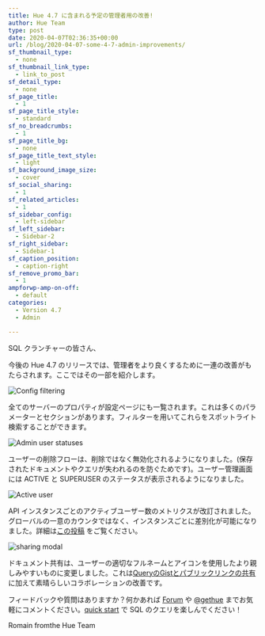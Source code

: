 ```yaml
---
title: Hue 4.7 に含まれる予定の管理者用の改善!
author: Hue Team
type: post
date: 2020-04-07T02:36:35+00:00
url: /blog/2020-04-07-some-4-7-admin-improvements/
sf_thumbnail_type:
  - none
sf_thumbnail_link_type:
  - link_to_post
sf_detail_type:
  - none
sf_page_title:
  - 1
sf_page_title_style:
  - standard
sf_no_breadcrumbs:
  - 1
sf_page_title_bg:
  - none
sf_page_title_text_style:
  - light
sf_background_image_size:
  - cover
sf_social_sharing:
  - 1
sf_related_articles:
  - 1
sf_sidebar_config:
  - left-sidebar
sf_left_sidebar:
  - Sidebar-2
sf_right_sidebar:
  - Sidebar-1
sf_caption_position:
  - caption-right
sf_remove_promo_bar:
  - 1
ampforwp-amp-on-off:
  - default
categories:
  - Version 4.7
  - Admin

---
```


SQL クランチャーの皆さん、

今後の Hue 4.7 のリリースでは、管理者をより良くするために一連の改善がもたらされます。ここではその一部を紹介します。


![Config filtering](https://cdn.gethue.com/uploads/2020/04/4.7_admin_config_filter.png)

全てのサーバーのプロパティが設定ページにも一覧されます。これは多くのパラメーターとセクションがあります。フィルターを用いてこれらをスポットライト検索することができます。


![Admin user statuses](https://cdn.gethue.com/uploads/2020/04/4.7_admin_users_status.png)

ユーザーの削除フローは、削除ではなく無効化されるようになりました。(保存されたドキュメントやクエリが失われるのを防ぐためです)。ユーザー管理画面には ACTIVE と SUPERUSER のステータスが表示されるようになりました。


![Active user](https://cdn.gethue.com/uploads/2020/04/cm_active_users.png)

API インスタンスごとのアクティブユーザー数のメトリクスが改訂されました。グローバルの一意のカウンタではなく、インスタンスごとに差別化が可能になりました。詳細は[この投稿](https://jp.gethue.com/hue-active-users-metric-improvements/) をご覧ください。


![sharing modal](https://cdn.gethue.com/uploads/2020/04/4.7_sharing_popup.png)

ドキュメント共有は、ユーザーの適切なフルネームとアイコンを使用したより親しみやすいものに変更しました。これは[QueryのGistとパブリックリンクの共有](https://jp.gethue.com/blog/2020-03-04-datawarehouse-database-sql-collaboration-and-sharing-with-link-and-gist/) に加えて素晴らしいコラボレーションの改善です。



フィードバックや質問はありますか？何かあれば [Forum](https://discourse.gethue.com/) や [@gethue](https://twitter.com/gethue) までお気軽にコメントください。[quick start](https://docs.gethue.com/quickstart/) で SQL のクエリを楽しんでください！


Romain fromthe Hue Team
